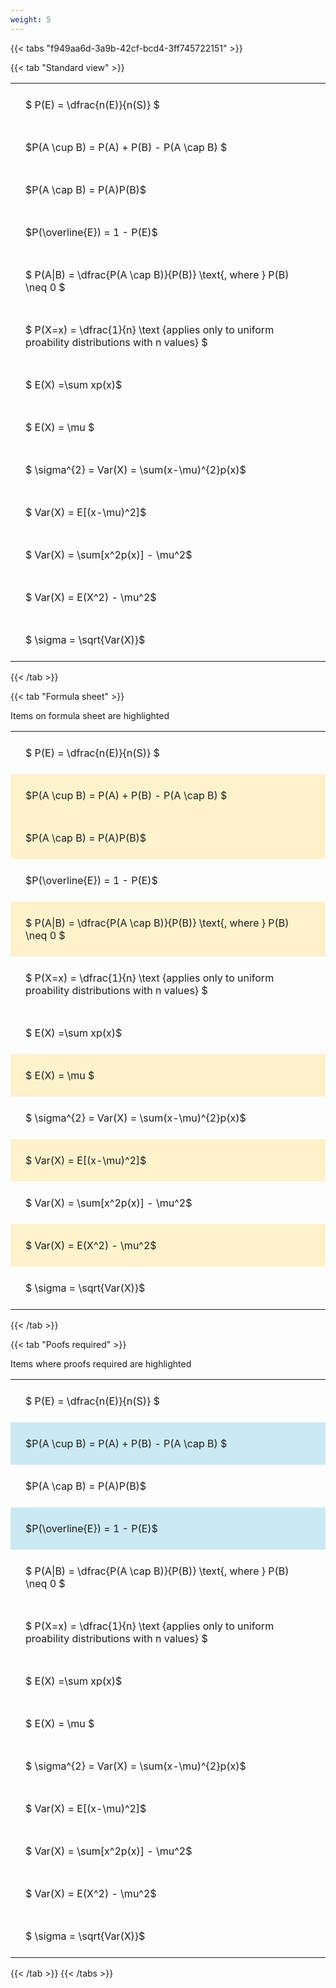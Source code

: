 ```yaml
---
weight: 5
---
```


{{< tabs "f949aa6d-3a9b-42cf-bcd4-3ff745722151" >}}

{{< tab "Standard view" >}}

<style type="text/css">
#T_d1d1f th.col_heading {
  text-align: left;
  font-size: 1em;
}
#T_d1d1f td {
  text-align: left;
  font-size: 1em;
  padding: 1.5em;
}
</style>
<table id="T_d1d1f">
  <thead>
  </thead>
  <tbody>
    <tr>
      <td id="T_d1d1f_row0_col0" class="data row0 col0" >$ P(E) = \dfrac{n(E)}{n(S)} $</td>
    </tr>
    <tr>
      <td id="T_d1d1f_row1_col0" class="data row1 col0" >$P(A \cup B) = P(A) + P(B) - P(A \cap B) $</td>
    </tr>
    <tr>
      <td id="T_d1d1f_row2_col0" class="data row2 col0" >$P(A \cap B)  = P(A)P(B)$</td>
    </tr>
    <tr>
      <td id="T_d1d1f_row3_col0" class="data row3 col0" >$P(\overline{E}) = 1 - P(E)$</td>
    </tr>
    <tr>
      <td id="T_d1d1f_row4_col0" class="data row4 col0" >$ P(A|B) = \dfrac{P(A \cap B)}{P(B)} \text{, where } P(B) \neq 0 $</td>
    </tr>
    <tr>
      <td id="T_d1d1f_row5_col0" class="data row5 col0" >$ P(X=x) =  \dfrac{1}{n} 
\text {applies only to uniform proability distributions with n values} $</td>
    </tr>
    <tr>
      <td id="T_d1d1f_row6_col0" class="data row6 col0" >$ E(X) =\sum xp(x)$</td>
    </tr>
    <tr>
      <td id="T_d1d1f_row7_col0" class="data row7 col0" >$ E(X) = \mu $</td>
    </tr>
    <tr>
      <td id="T_d1d1f_row8_col0" class="data row8 col0" >$ \sigma^{2} = Var(X) = \sum(x-\mu)^{2}p(x)$</td>
    </tr>
    <tr>
      <td id="T_d1d1f_row9_col0" class="data row9 col0" >$ Var(X) = E[(x-\mu)^2]$</td>
    </tr>
    <tr>
      <td id="T_d1d1f_row10_col0" class="data row10 col0" >$ Var(X) = \sum[x^2p(x)] - \mu^2$</td>
    </tr>
    <tr>
      <td id="T_d1d1f_row11_col0" class="data row11 col0" >$ Var(X) = E(X^2) - \mu^2$</td>
    </tr>
    <tr>
      <td id="T_d1d1f_row12_col0" class="data row12 col0" >$ \sigma = \sqrt{Var(X)}$</td>
    </tr>
  </tbody>
</table>
{{< /tab >}}

{{< tab "Formula sheet" >}}

Items on formula sheet are highlighted 
<br>
<style type="text/css">
#T_c7116 th.col_heading {
  text-align: left;
  font-size: 1em;
}
#T_c7116 td {
  text-align: left;
  font-size: 1em;
  padding: 1.5em;
}
#T_c7116_row0_col0, #T_c7116_row3_col0, #T_c7116_row5_col0, #T_c7116_row6_col0, #T_c7116_row8_col0, #T_c7116_row10_col0, #T_c7116_row12_col0 {
  background-color: rgba(0,0,0,0);
}
#T_c7116_row1_col0, #T_c7116_row2_col0, #T_c7116_row4_col0, #T_c7116_row7_col0, #T_c7116_row9_col0, #T_c7116_row11_col0 {
  background-color: rgba(255,194,10, 0.2);
}
</style>
<table id="T_c7116">
  <thead>
  </thead>
  <tbody>
    <tr>
      <td id="T_c7116_row0_col0" class="data row0 col0" >$ P(E) = \dfrac{n(E)}{n(S)} $</td>
    </tr>
    <tr>
      <td id="T_c7116_row1_col0" class="data row1 col0" >$P(A \cup B) = P(A) + P(B) - P(A \cap B) $</td>
    </tr>
    <tr>
      <td id="T_c7116_row2_col0" class="data row2 col0" >$P(A \cap B)  = P(A)P(B)$</td>
    </tr>
    <tr>
      <td id="T_c7116_row3_col0" class="data row3 col0" >$P(\overline{E}) = 1 - P(E)$</td>
    </tr>
    <tr>
      <td id="T_c7116_row4_col0" class="data row4 col0" >$ P(A|B) = \dfrac{P(A \cap B)}{P(B)} \text{, where } P(B) \neq 0 $</td>
    </tr>
    <tr>
      <td id="T_c7116_row5_col0" class="data row5 col0" >$ P(X=x) =  \dfrac{1}{n} 
\text {applies only to uniform proability distributions with n values} $</td>
    </tr>
    <tr>
      <td id="T_c7116_row6_col0" class="data row6 col0" >$ E(X) =\sum xp(x)$</td>
    </tr>
    <tr>
      <td id="T_c7116_row7_col0" class="data row7 col0" >$ E(X) = \mu $</td>
    </tr>
    <tr>
      <td id="T_c7116_row8_col0" class="data row8 col0" >$ \sigma^{2} = Var(X) = \sum(x-\mu)^{2}p(x)$</td>
    </tr>
    <tr>
      <td id="T_c7116_row9_col0" class="data row9 col0" >$ Var(X) = E[(x-\mu)^2]$</td>
    </tr>
    <tr>
      <td id="T_c7116_row10_col0" class="data row10 col0" >$ Var(X) = \sum[x^2p(x)] - \mu^2$</td>
    </tr>
    <tr>
      <td id="T_c7116_row11_col0" class="data row11 col0" >$ Var(X) = E(X^2) - \mu^2$</td>
    </tr>
    <tr>
      <td id="T_c7116_row12_col0" class="data row12 col0" >$ \sigma = \sqrt{Var(X)}$</td>
    </tr>
  </tbody>
</table>
{{< /tab >}}

{{< tab "Poofs required" >}}

Items where proofs required are highlighted 
<br>
<style type="text/css">
#T_d08ed th.col_heading {
  text-align: left;
  font-size: 1em;
}
#T_d08ed td {
  text-align: left;
  font-size: 1em;
  padding: 1.5em;
}
#T_d08ed_row0_col0, #T_d08ed_row2_col0, #T_d08ed_row4_col0, #T_d08ed_row5_col0, #T_d08ed_row6_col0, #T_d08ed_row7_col0, #T_d08ed_row8_col0, #T_d08ed_row9_col0, #T_d08ed_row10_col0, #T_d08ed_row11_col0, #T_d08ed_row12_col0 {
  background-color: rgba(0,0,0,0);
}
#T_d08ed_row1_col0, #T_d08ed_row3_col0 {
  background-color: rgba(0,150,200, 0.2);
}
</style>
<table id="T_d08ed">
  <thead>
  </thead>
  <tbody>
    <tr>
      <td id="T_d08ed_row0_col0" class="data row0 col0" >$ P(E) = \dfrac{n(E)}{n(S)} $</td>
    </tr>
    <tr>
      <td id="T_d08ed_row1_col0" class="data row1 col0" >$P(A \cup B) = P(A) + P(B) - P(A \cap B) $</td>
    </tr>
    <tr>
      <td id="T_d08ed_row2_col0" class="data row2 col0" >$P(A \cap B)  = P(A)P(B)$</td>
    </tr>
    <tr>
      <td id="T_d08ed_row3_col0" class="data row3 col0" >$P(\overline{E}) = 1 - P(E)$</td>
    </tr>
    <tr>
      <td id="T_d08ed_row4_col0" class="data row4 col0" >$ P(A|B) = \dfrac{P(A \cap B)}{P(B)} \text{, where } P(B) \neq 0 $</td>
    </tr>
    <tr>
      <td id="T_d08ed_row5_col0" class="data row5 col0" >$ P(X=x) =  \dfrac{1}{n} 
\text {applies only to uniform proability distributions with n values} $</td>
    </tr>
    <tr>
      <td id="T_d08ed_row6_col0" class="data row6 col0" >$ E(X) =\sum xp(x)$</td>
    </tr>
    <tr>
      <td id="T_d08ed_row7_col0" class="data row7 col0" >$ E(X) = \mu $</td>
    </tr>
    <tr>
      <td id="T_d08ed_row8_col0" class="data row8 col0" >$ \sigma^{2} = Var(X) = \sum(x-\mu)^{2}p(x)$</td>
    </tr>
    <tr>
      <td id="T_d08ed_row9_col0" class="data row9 col0" >$ Var(X) = E[(x-\mu)^2]$</td>
    </tr>
    <tr>
      <td id="T_d08ed_row10_col0" class="data row10 col0" >$ Var(X) = \sum[x^2p(x)] - \mu^2$</td>
    </tr>
    <tr>
      <td id="T_d08ed_row11_col0" class="data row11 col0" >$ Var(X) = E(X^2) - \mu^2$</td>
    </tr>
    <tr>
      <td id="T_d08ed_row12_col0" class="data row12 col0" >$ \sigma = \sqrt{Var(X)}$</td>
    </tr>
  </tbody>
</table>
{{< /tab >}}
{{< /tabs >}}
